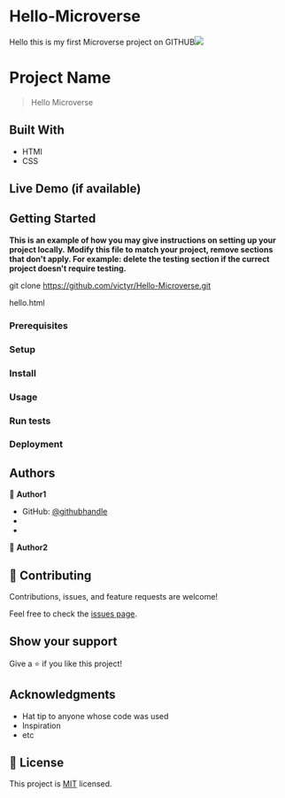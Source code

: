 # Hello-Microverse
Hello this is my first Microverse project on GITHUB![](https://img.shields.io/badge/Microverse-blueviolet)

# Project Name

> Hello Microverse


## Built With

- HTMl
- CSS




## Live Demo (if available)



## Getting Started

**This is an example of how you may give instructions on setting up your project locally.**
**Modify this file to match your project, remove sections that don't apply. For example: delete the testing section if the currect project doesn't require testing.**


git clone https://github.com/victyr/Hello-Microverse.git

hello.html

### Prerequisites

### Setup

### Install

### Usage

### Run tests

### Deployment



## Authors

👤 **Author1**

- GitHub: [@githubhandle](https://github.com/victyr)
- 
-

👤 **Author2**


## 🤝 Contributing

Contributions, issues, and feature requests are welcome!

Feel free to check the [issues page](../../issues/).

## Show your support

Give a ⭐️ if you like this project!

## Acknowledgments

- Hat tip to anyone whose code was used
- Inspiration
- etc

## 📝 License

This project is [MIT](./MIT.md) licensed.